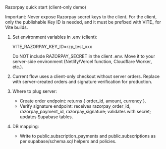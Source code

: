 Razorpay quick start (client-only demo)

Important: Never expose Razorpay secret keys to the client. For the client, only the publishable Key ID is needed, and it must be prefixed with VITE\_ for Vite builds.

1. Set environment variables in .env (client):

   VITE_RAZORPAY_KEY_ID=rzp_test_xxx

   Do NOT include RAZORPAY_SECRET in the client .env. Move it to your server-side environment (Netlify/Vercel function, Cloudflare Worker, etc.).

2. Current flow uses a client-only checkout without server orders. Replace with server-created orders and signature verification for production.

3. Where to plug server:

   - Create order endpoint: returns { order_id, amount, currency }.
   - Verify signature endpoint: receives razorpay_order_id, razorpay_payment_id, razorpay_signature; validates with secret; updates Supabase tables.

4. DB mapping:
   - Write to public.subscription_payments and public.subscriptions as per supabase/schema.sql helpers and policies.
